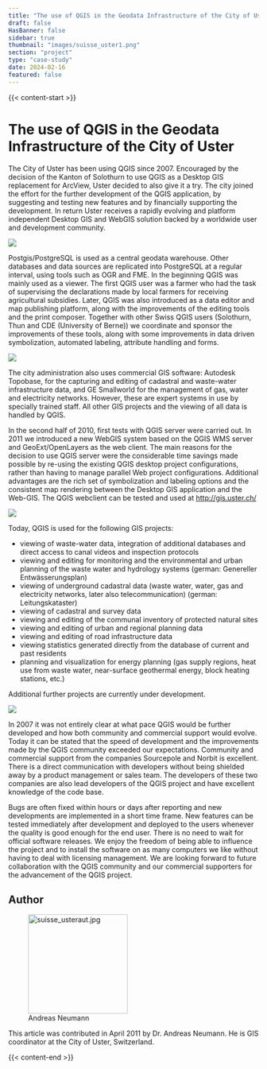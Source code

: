 ```yaml
---
title: "The use of QGIS in the Geodata Infrastructure of the City of Uster"
draft: false
HasBanner: false
sidebar: true
thumbnail: "images/suisse_uster1.png"
section: "project"
type: "case-study"
date: 2024-02-16
featured: false
---
```

{{< content-start >}}

# The use of QGIS in the Geodata Infrastructure of the City of Uster

The City of Uster has been using QGIS since 2007. Encouraged by the decision of the Kanton of Solothurn to use QGIS as a Desktop GIS replacement for ArcView, Uster decided to also give it a try. The city joined the effort for the further development of the QGIS application, by suggesting and testing new features and by financially supporting the development. In return Uster receives a rapidly evolving and platform independent Desktop GIS and WebGIS solution backed by a worldwide user and development community.

![](../images/suisse_uster1.png)

Postgis/PostgreSQL is used as a central geodata warehouse. Other databases and data sources are replicated into PostgreSQL at a regular interval, using tools such as OGR and FME. In the beginning QGIS was mainly used as a viewer. The first QGIS user was a farmer who had the task of supervising the declarations made by local farmers for receiving agricultural subsidies. Later, QGIS was also introduced as a data editor and map publishing platform, along with the improvements of the editing tools and the print composer. Together with other Swiss QGIS users (Solothurn, Thun and CDE (University of Berne)) we coordinate and sponsor the improvements of these tools, along with some improvements in data driven symbolization, automated labeling, attribute handling and forms.

![](../images/suisse_uster2.png)

The city administration also uses commercial GIS software: Autodesk Topobase, for the capturing and editing of cadastral and waste-water infrastructure data, and GE Smallworld for the management of gas, water and electricity networks. However, these are expert systems in use by specially trained staff. All other GIS projects and the viewing of all data is handled by QGIS.

In the second half of 2010, first tests with QGIS server were carried out. In 2011 we introduced a new WebGIS system based on the QGIS WMS server and GeoExt/OpenLayers as the web client. The main reasons for the decision to use QGIS server were the considerable time savings made possible by re-using the existing QGIS desktop project configurations, rather than having to manage parallel Web project configurations. Additional advantages are the rich set of symbolization and labeling options and the consistent map rendering between the Desktop GIS application and the Web-GIS. The QGIS webclient can be tested and used at <http://gis.uster.ch/>

![](../images/suisse_uster3.png)

Today, QGIS is used for the following GIS projects:

-   viewing of waste-water data, integration of additional databases and direct access to canal videos and inspection protocols
-   viewing and editing for monitoring and the environmental and urban planning of the waste water and hydrology systems (german: Genereller Entwässerungsplan)
-   viewing of underground cadastral data (waste water, water, gas and electricity networks, later also telecommunication) (german: Leitungskataster)
-   viewing of cadastral and survey data
-   viewing and editing of the communal inventory of protected natural sites
-   viewing and editing of urban and regional planning data
-   viewing and editing of road infrastructure data
-   viewing statistics generated directly from the database of current and past residents
-   planning and visualization for energy planning (gas supply regions, heat use from waste water, near-surface geothermal energy, block heating stations, etc.)

Additional further projects are currently under development.

![](../images/suisse_uster4.png)

In 2007 it was not entirely clear at what pace QGIS would be further developed and how both community and commercial support would evolve. Today it can be stated that the speed of development and the improvements made by the QGIS community exceeded our expectations. Community and commercial support from the companies Sourcepole and Norbit is excellent. There is a direct communication with developers without being shielded away by a product management or sales team. The developers of these two companies are also lead developers of the QGIS project and have excellent knowledge of the code base.

Bugs are often fixed within hours or days after reporting and new developments are implemented in a short time frame. New features can be tested immediately after development and deployed to the users whenever the quality is good enough for the end user. There is no need to wait for official software releases. We enjoy the freedom of being able to influence the project and to install the software on as many computers we like without having to deal with licensing management. We are looking forward to future collaboration with the QGIS community and our commercial supporters for the advancement of the QGIS project.

## Author

<figure>
<img src="../images/suisse_usteraut.jpg" class="align-left" height="200" alt="suisse_usteraut.jpg" />
<figcaption>Andreas Neumann</figcaption>
</figure>

This article was contributed in April 2011 by Dr. Andreas Neumann. He is GIS coordinator at the City of Uster, Switzerland.

{{< content-end >}}
